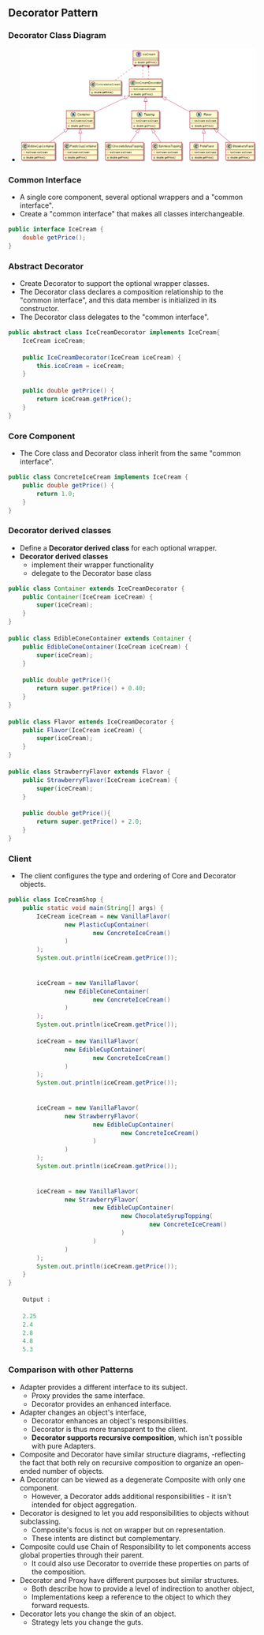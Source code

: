 ## Decorator Pattern 

### Decorator Class Diagram 
- ![](imgs/decorator_pattern_03.png)
 
### Common Interface 
- A single core component, several optional wrappers and a "common interface".
- Create a "common interface" that makes all classes interchangeable.
~~~java
public interface IceCream {
    double getPrice();
} 
~~~
### Abstract Decorator  
- Create Decorator  to support the optional wrapper classes.
- The Decorator class declares a composition relationship to the "common interface", and this data member is initialized in its constructor.
- The Decorator class delegates to the "common interface".
~~~java
public abstract class IceCreamDecorator implements IceCream{
    IceCream iceCream;

    public IceCreamDecorator(IceCream iceCream) {
        this.iceCream = iceCream;
    }

    public double getPrice() {
        return iceCream.getPrice();
    }
} 
~~~

### Core Component
- The Core class and Decorator class inherit from the same "common interface".
~~~java
public class ConcreteIceCream implements IceCream {
    public double getPrice() {
        return 1.0;
    }
} 
~~~

### Decorator derived classes
- Define a **Decorator derived class** for each optional wrapper.
- **Decorator derived classes** 
    - implement their wrapper functionality 
    - delegate to the Decorator base class
~~~java
public class Container extends IceCreamDecorator {
    public Container(IceCream iceCream) {
        super(iceCream);
    }
}

public class EdibleConeContainer extends Container {
    public EdibleConeContainer(IceCream iceCream) {
        super(iceCream);
    }

    public double getPrice(){
        return super.getPrice() + 0.40;
    }
}

public class Flavor extends IceCreamDecorator {
    public Flavor(IceCream iceCream) {
        super(iceCream);
    }
}

public class StrawberryFlavor extends Flavor {
    public StrawberryFlavor(IceCream iceCream) {
        super(iceCream);
    }

    public double getPrice(){
        return super.getPrice() + 2.0;
    }
}
~~~    

### Client 
- The client configures the type and ordering of Core and Decorator objects. 
~~~java
public class IceCreamShop {
    public static void main(String[] args) {
        IceCream iceCream = new VanillaFlavor(
                new PlasticCupContainer(
                        new ConcreteIceCream()
                )
        );
        System.out.println(iceCream.getPrice());


        iceCream = new VanillaFlavor(
                new EdibleConeContainer(
                        new ConcreteIceCream()
                )
        );
        System.out.println(iceCream.getPrice());

        iceCream = new VanillaFlavor(
                new EdibleCupContainer(
                        new ConcreteIceCream()
                )
        );
        System.out.println(iceCream.getPrice());


        iceCream = new VanillaFlavor(
                new StrawberryFlavor(
                        new EdibleCupContainer(
                                new ConcreteIceCream()
                        )
                )
        );
        System.out.println(iceCream.getPrice());


        iceCream = new VanillaFlavor(
                new StrawberryFlavor(
                        new EdibleCupContainer(
                                new ChocolateSyrupTopping(
                                        new ConcreteIceCream()
                                )
                        )
                )
        );
        System.out.println(iceCream.getPrice());
    }
}

    Output :
            
    2.25
    2.4
    2.8
    4.8
    5.3        
~~~

### Comparison with other Patterns 
- Adapter provides a different interface to its subject. 
    - Proxy provides the same interface. 
    - Decorator provides an enhanced interface.
- Adapter changes an object's interface, 
    - Decorator enhances an object's responsibilities. 
    - Decorator is thus more transparent to the client. 
    - **Decorator supports recursive composition**, which isn't possible with pure Adapters.
- Composite and Decorator have similar structure diagrams, 
    -reflecting the fact that both rely on recursive composition to organize an open-ended number of objects.
- A Decorator can be viewed as a degenerate Composite with only one component. 
    - However, a Decorator adds additional responsibilities - it isn't intended for object aggregation.
- Decorator is designed to let you add responsibilities to objects without subclassing. 
    - Composite's focus is not on wrapper but on representation. 
    - These intents are distinct but complementary. 
- Composite could use Chain of Responsibility to let components access global properties through their parent. 
    - It could also use Decorator to override these properties on parts of the composition.
- Decorator and Proxy have different purposes but similar structures. 
    - Both describe how to provide a level of indirection to another object, 
    - Implementations keep a reference to the object to which they forward requests.
- Decorator lets you change the skin of an object. 
    - Strategy lets you change the guts.